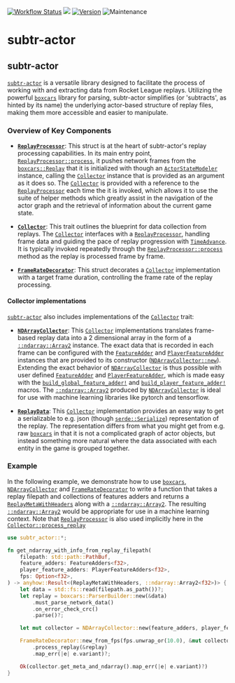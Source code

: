 [![Workflow Status](https://github.com/rlrml/subtr-actor/workflows/main/badge.svg)](https://github.com/rlrml/subtr-actor/actions?query=workflow%3A%22main%22) [![](https://docs.rs/subtr-actor/badge.svg)](https://docs.rs/subtr-actor) [![Version](https://img.shields.io/crates/v/subtr-actor.svg?style=flat-square)](https://crates.io/crates/subtr-actor) ![Maintenance](https://img.shields.io/badge/maintenance-activly--developed-brightgreen.svg)
# subtr-actor

## subtr-actor

[`subtr-actor`][1] is a versatile library designed to facilitate the process of
working with and extracting data from Rocket League replays. Utilizing the
powerful [`boxcars`][2] library for parsing, subtr-actor simplifies (or
'subtracts', as hinted by its name) the underlying actor-based structure of
replay files, making them more accessible and easier to manipulate.

### Overview of Key Components

- **[`ReplayProcessor`][3]**: This struct is at the heart of subtr-actor's
replay processing capabilities. In its main entry point,
[`ReplayProcessor::process`][4], it pushes network frames from the
[`boxcars::Replay`][5] that it is initialized with though an
[`ActorStateModeler`][6] instance, calling the [`Collector`][7] instance that is
provided as an argument as it does so. The [`Collector`][7] is provided with a
reference to the [`ReplayProcessor`][3] each time the it is invoked, which
allows it to use the suite of helper methods which greatly assist in the
navigation of the actor graph and the retrieval of information about the
current game state.

- **[`Collector`][7]**: This trait outlines the blueprint for data collection
from replays. The [`Collector`][7] interfaces with a [`ReplayProcessor`][3],
handling frame data and guiding the pace of replay progression with
[`TimeAdvance`][8]. It is typically invoked repeatedly through the
[`ReplayProcessor::process`][4] method as the replay is processed frame by
frame.

- **[`FrameRateDecorator`][9]**: This struct decorates a [`Collector`][7]
implementation with a target frame duration, controlling the frame rate of
the replay processing.

#### Collector implementations

[`subtr-actor`][1] also includes implementations of the [`Collector`][7] trait:

- **[`NDArrayCollector`][10]**: This [`Collector`][7] implementations translates
frame-based replay data into a 2 dimensional array in the form of a
[`::ndarray::Array2`][11] instance. The exact data that is recorded in each
frame can be configured with the [`FeatureAdder`][12] and [`PlayerFeatureAdder`][13]
instances that are provided to its constructor ([`NDArrayCollector::new`][14]).
Extending the exact behavior of [`NDArrayCollector`][10] is thus possible with
user defined [`FeatureAdder`][12] and [`PlayerFeatureAdder`][13], which is made easy
with the [`build_global_feature_adder!`][15] and [`build_player_feature_adder!`][16]
macros. The [`::ndarray::Array2`][11] produced by [`NDArrayCollector`][10] is ideal
for use with machine learning libraries like pytorch and tensorflow.

- **[`ReplayData`][17]**: This [`Collector`][7] implementation provides an easy way
to get a serializable to e.g. json (though [`serde::Serialize`][18])
representation of the replay. The representation differs from what you might
get from e.g. raw [`boxcars`][2] in that it is not a complicated graph of actor
objects, but instead something more natural where the data associated with
each entity in the game is grouped together.

### Example

In the following example, we demonstrate how to use [`boxcars`][2],
[`NDArrayCollector`][10] and [`FrameRateDecorator`][9] to write a function that
takes a replay filepath and collections of features adders and returns a
[`ReplayMetaWithHeaders`][19] along with a [`::ndarray::Array2`][11]. The resulting
[`::ndarray::Array2`][11] would be appropriate for use in a machine learning
context. Note that [`ReplayProcessor`][3] is also used implicitly here in the
[`Collector::process_replay`][20]

```rust
use subtr_actor::*;

fn get_ndarray_with_info_from_replay_filepath(
    filepath: std::path::PathBuf,
    feature_adders: FeatureAdders<f32>,
    player_feature_adders: PlayerFeatureAdders<f32>,
    fps: Option<f32>,
) -> anyhow::Result<(ReplayMetaWithHeaders, ::ndarray::Array2<f32>)> {
    let data = std::fs::read(filepath.as_path())?;
    let replay = boxcars::ParserBuilder::new(&data)
        .must_parse_network_data()
        .on_error_check_crc()
        .parse()?;

    let mut collector = NDArrayCollector::new(feature_adders, player_feature_adders);

    FrameRateDecorator::new_from_fps(fps.unwrap_or(10.0), &mut collector)
        .process_replay(&replay)
        .map_err(|e| e.variant)?;

    Ok(collector.get_meta_and_ndarray().map_err(|e| e.variant)?)
}
```

[1]: https://docs.rs/subtr-actor/latest/subtr_actor/
[2]: https://docs.rs/boxcars/latest/boxcars/
[3]: https://docs.rs/subtr-actor/latest/subtr_actor/struct.ReplayProcessor.html
[4]: https://docs.rs/subtr-actor/latest/subtr_actor/struct.ReplayProcessor.html#method.process
[5]: https://docs.rs/boxcars/latest/boxcars/struct.Replay.html
[6]: https://docs.rs/subtr-actor/latest/subtr_actor/struct.ActorStateModeler.html
[7]: https://docs.rs/subtr-actor/latest/subtr_actor/trait.Collector.html
[8]: https://docs.rs/subtr-actor/latest/subtr_actor/struct.TimeAdvance.html
[9]: https://docs.rs/subtr-actor/latest/subtr_actor/struct.FrameRateDecorator.html
[10]: https://docs.rs/subtr-actor/latest/subtr_actor/struct.NDArrayCollector.html
[11]: https://docs.rs/ndarray/latest/ndarray/type.Array2.html
[12]: https://docs.rs/subtr-actor/latest/subtr_actor/trait.FeatureAdder.html
[13]: https://docs.rs/subtr-actor/latest/subtr_actor/trait.PlayerFeatureAdder.html
[14]: https://docs.rs/subtr-actor/latest/subtr_actor/struct.NDArrayCollector.html#method.new
[15]: https://docs.rs/subtr-actor/latest/subtr_actor/macro.build_global_feature_adder.html
[16]: https://docs.rs/subtr-actor/latest/subtr_actor/macro.build_player_feature_adder.html
[17]: https://docs.rs/subtr-actor/latest/subtr_actor/struct.ReplayData.html
[18]: https://docs.rs/serde/latest/serde/trait.Serialize.html
[19]: https://docs.rs/subtr-actor/latest/subtr_actor/struct.ReplayMetaWithHeaders.html
[20]: https://docs.rs/subtr-actor/latest/subtr_actor/trait.Collector.html#method.process_replay

